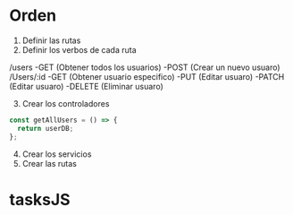 # Orden

1. Definir las rutas
2. Definir los verbos de cada ruta

/users
-GET (Obtener todos los usuarios)
-POST (Crear un nuevo usuaro)
/Users/:id
-GET (Obtener usuario especifico)
-PUT (Editar usuaro)
-PATCH (Editar usuaro)
-DELETE (Eliminar usuaro)

3. Crear los controladores

```javascript
const getAllUsers = () => {
  return userDB;
};
```

4. Crear los servicios
5. Crear las rutas
# tasksJS
